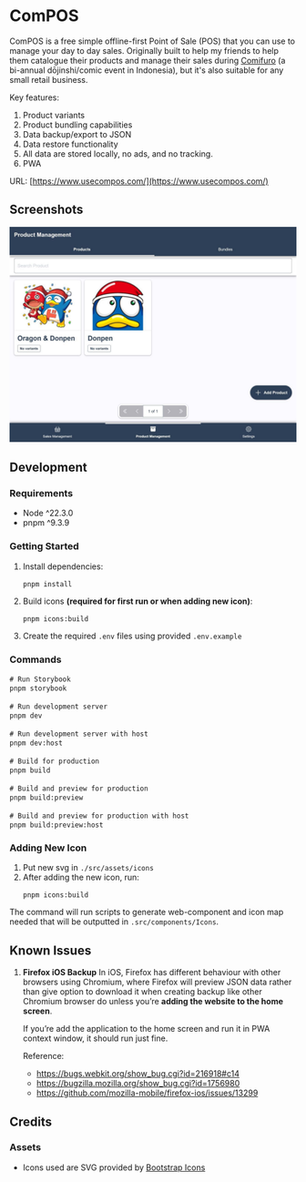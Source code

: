 # ComPOS
ComPOS is a free simple offline-first Point of Sale (POS) that you can use to manage your day to day sales. Originally built to help my friends to help them catalogue their products and manage their sales during [Comifuro](https://comifuro.net/) (a bi-annual dōjinshi/comic event in Indonesia), but it's also suitable for any small retail business.

Key features:
1. Product variants
2. Product bundling capabilities
3. Data backup/export to JSON
4. Data restore functionality
5. All data are stored locally, no ads, and no tracking.
6. PWA

URL: [https://www.usecompos.com/](https://www.usecompos.com/)

## Screenshots
![Alt text](./screenshots/screenshot-1.jpg)

## Development
### Requirements
- Node ^22.3.0
- pnpm ^9.3.9

### Getting Started
1. Install dependencies:
   ```
   pnpm install
   ```

2. Build icons **(required for first run or when adding new icon)**:
   ```
   pnpm icons:build
   ```

3. Create the required `.env` files using provided `.env.example`
   
### Commands
```
# Run Storybook
pnpm storybook

# Run development server
pnpm dev

# Run development server with host
pnpm dev:host

# Build for production
pnpm build

# Build and preview for production
pnpm build:preview

# Build and preview for production with host
pnpm build:preview:host
```

### Adding New Icon
1. Put new svg in `./src/assets/icons`
2. After adding the new icon, run:
   ```
   pnpm icons:build
   ```

The command will run scripts to generate web-component and icon map needed that will be outputted in `.src/components/Icons`.

## Known Issues
1. **Firefox iOS Backup**
   In iOS, Firefox has different behaviour with other browsers using Chromium, where Firefox will preview JSON data rather than give option to download it when creating backup like other Chromium browser do unless you’re **adding the website to the home screen**.

   If you’re add the application to the home screen and run it in PWA context window, it should run just fine.

   Reference:
   - https://bugs.webkit.org/show_bug.cgi?id=216918#c14
   - https://bugzilla.mozilla.org/show_bug.cgi?id=1756980
   - https://github.com/mozilla-mobile/firefox-ios/issues/13299

## Credits
### Assets
- Icons used are SVG provided by [Bootstrap Icons](https://icons.getbootstrap.com/)